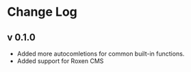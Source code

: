 # Change Log
## v 0.1.0
* Added more autocomletions for common built-in functions.
* Added support for Roxen CMS